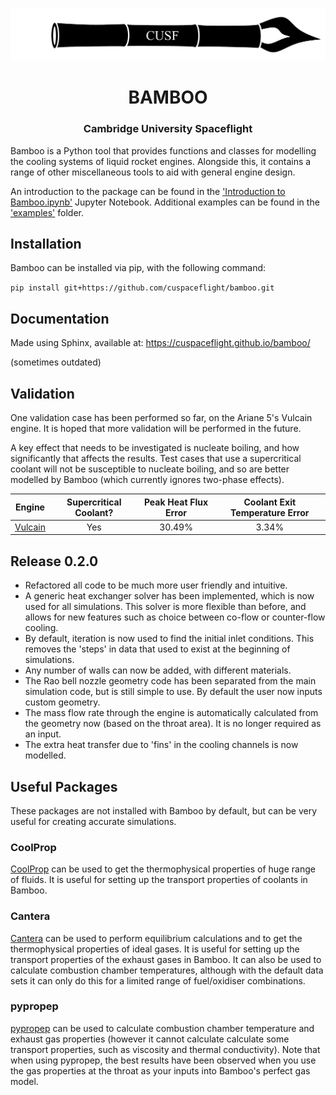 <p align="center">
	<img width="600px" src="img/logo.png">
	<h1 align="center">BAMBOO</h1>
	<h3 align="center">Cambridge University Spaceflight</h3>
</p>

Bamboo is a Python tool that provides functions and classes for modelling the cooling systems of liquid rocket engines. Alongside this, it contains a range of other miscellaneous tools to aid with general engine design.

An introduction to the package can be found in the ['Introduction to Bamboo.ipynb'](https://github.com/cuspaceflight/bamboo/blob/master/Introduction%20to%20Bamboo.ipynb) Jupyter Notebook. Additional examples can be found in the ['examples'](https://github.com/cuspaceflight/bamboo/tree/master/examples) folder.

## Installation
Bamboo can be installed via pip, with the following command:

`pip install git+https://github.com/cuspaceflight/bamboo.git`

## Documentation
Made using Sphinx, available at: 
https://cuspaceflight.github.io/bamboo/

(sometimes outdated)

## Validation

One validation case has been performed so far, on the Ariane 5's Vulcain engine. It is hoped that more validation will be performed in the future.

A key effect that needs to be investigated is nucleate boiling, and how significantly that affects the results. Test cases that use a supercritical coolant will not be susceptible to nucleate boiling, and so are better modelled by Bamboo (which currently ignores two-phase effects).

|         Engine          |  Supercritical Coolant? | Peak Heat Flux Error  | Coolant Exit Temperature Error | 
|:-----------------------:|:-----------------------:|:---------------------:|:------------------------------:|
|        [Vulcain](https://github.com/cuspaceflight/bamboo/blob/master/validation/Ariane%205%20Vulcain.ipynb) |      Yes | 30.49% | 3.34% |


## Release 0.2.0
- Refactored all code to be much more user friendly and intuitive. 
- A generic heat exchanger solver has been implemented, which is now used for all simulations. This solver is more flexible than before, and allows for new features such as choice between co-flow or counter-flow cooling.
- By default, iteration is now used to find the initial inlet conditions. This removes the 'steps' in data that used to exist at the beginning of simulations.
- Any number of walls can now be added, with different materials.
- The Rao bell nozzle geometry code has been separated from the main simulation code, but is still simple to use. By default the user now inputs custom geometry.
- The mass flow rate through the engine is  automatically calculated from the geometry now (based on the throat area). It is no longer required as an input.
- The extra heat transfer due to 'fins' in the cooling channels is now modelled.

## Useful Packages
These packages are not installed with Bamboo by default, but can be very useful for creating accurate simulations.

### CoolProp
[CoolProp](https://github.com/CoolProp/CoolProp) can be used to get the thermophysical properties of huge range of fluids. It is useful for setting up the transport properties of coolants in Bamboo.

### Cantera
[Cantera](https://cantera.org/) can be used to perform equilibrium calculations and to get the thermophysical properties of ideal gases. It is useful for setting up the transport properties of the exhaust gases in Bamboo. It can also be used to calculate combustion chamber temperatures, although with the default data sets it can only do this for a limited range of fuel/oxidiser combinations.

### pypropep
[pypropep](https://github.com/jonnydyer/pypropep) can be used to calculate combustion chamber temperature and exhaust gas properties (however it cannot calculate calculate some transport properties, such as viscosity and thermal conductivity). Note that when using pypropep, the best results have been observed when you use the gas properties at the throat as your inputs into Bamboo's perfect gas model.


